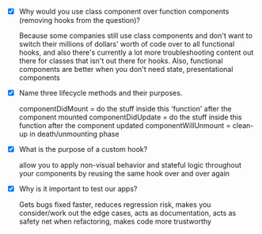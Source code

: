 - [x] Why would you use class component over function components (removing hooks from the question)?

  Because some companies still use class components and don't want to switch their millions of dollars' worth of code over to all functional hooks, and also there's currently a lot more troubleshooting content out there for classes that isn't out there for hooks. Also, functional components are better when you don't need state, presentational components

- [x] Name three lifecycle methods and their purposes.

  componentDidMount = do the stuff inside this 'function' after the component mounted
  componentDidUpdate = do the stuff inside this function after the component updated
  componentWillUnmount = clean-up in death/unmounting phase

- [x] What is the purpose of a custom hook?

  allow you to apply non-visual behavior and stateful logic throughout your components by reusing the same hook over and over again

- [x] Why is it important to test our apps?

  Gets bugs fixed faster, reduces regression risk, makes you consider/work out the edge cases, acts as documentation, acts as safety net when refactoring, makes code more trustworthy
